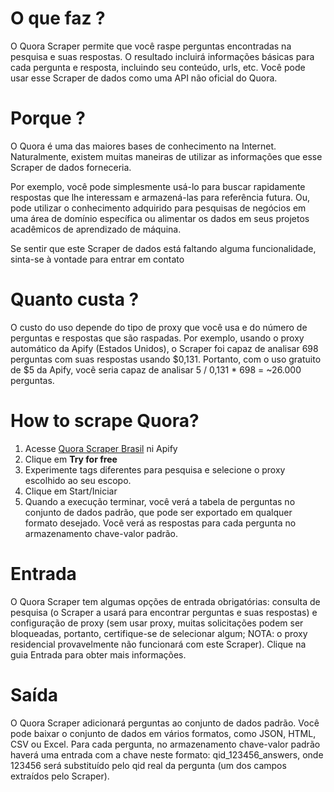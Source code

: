 # O que faz ?

O Quora Scraper permite que você raspe perguntas encontradas na pesquisa e suas respostas. O resultado incluirá informações básicas para cada pergunta e resposta, incluindo seu conteúdo, urls, etc. Você pode usar esse Scraper de dados como uma API não oficial do Quora.

# Porque ?

O Quora é uma das maiores bases de conhecimento na Internet. Naturalmente, existem muitas maneiras de utilizar as informações que esse Scraper de dados forneceria.

Por exemplo, você pode simplesmente usá-lo para buscar rapidamente respostas que lhe interessam e armazená-las para referência futura. Ou, pode utilizar o conhecimento adquirido para pesquisas de negócios em uma área de domínio específica ou alimentar os dados em seus projetos acadêmicos de aprendizado de máquina.

Se sentir que este Scraper de dados está faltando alguma funcionalidade, sinta-se à vontade para entrar em contato

# Quanto custa ?

O custo do uso depende do tipo de proxy que você usa e do número de perguntas e respostas que são raspadas. Por exemplo, usando o proxy automático da Apify (Estados Unidos), o Scraper foi capaz de analisar 698 perguntas com suas respostas usando $0,131. Portanto, com o uso gratuito de $5 da Apify, você seria capaz de analisar 5 / 0,131 * 698 = ~26.000 perguntas.

# How to scrape Quora?

1. Acesse [Quora Scraper Brasil](https://apify.com/wiliamribeiro/quora-brasil) ni Apify
2. Clique em **Try for free**
3. Experimente tags diferentes para pesquisa e selecione o proxy escolhido ao seu escopo.
4. Clique em Start/Iniciar
5. Quando a execução terminar, você verá a tabela de perguntas no conjunto de dados padrão, que pode ser exportado em qualquer formato desejado. Você verá as respostas para cada pergunta no armazenamento chave-valor padrão.

# Entrada

O Quora Scraper tem algumas opções de entrada obrigatórias: consulta de pesquisa (o Scraper a usará para encontrar perguntas e suas respostas) e configuração de proxy (sem usar proxy, muitas solicitações podem ser bloqueadas, portanto, certifique-se de selecionar algum; NOTA: o proxy residencial provavelmente não funcionará com este Scraper). Clique na guia Entrada para obter mais informações.

# Saída

O Quora Scraper adicionará perguntas ao conjunto de dados padrão. Você pode baixar o conjunto de dados em vários formatos, como JSON, HTML, CSV ou Excel. Para cada pergunta, no armazenamento chave-valor padrão haverá uma entrada com a chave neste formato: qid_123456_answers, onde 123456 será substituído pelo qid real da pergunta (um dos campos extraídos pelo Scraper).